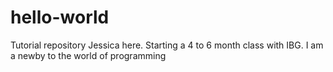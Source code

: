 # hello-world
Tutorial repository
Jessica here. Starting a 4 to 6 month class with IBG. I am a newby to the world of programming
